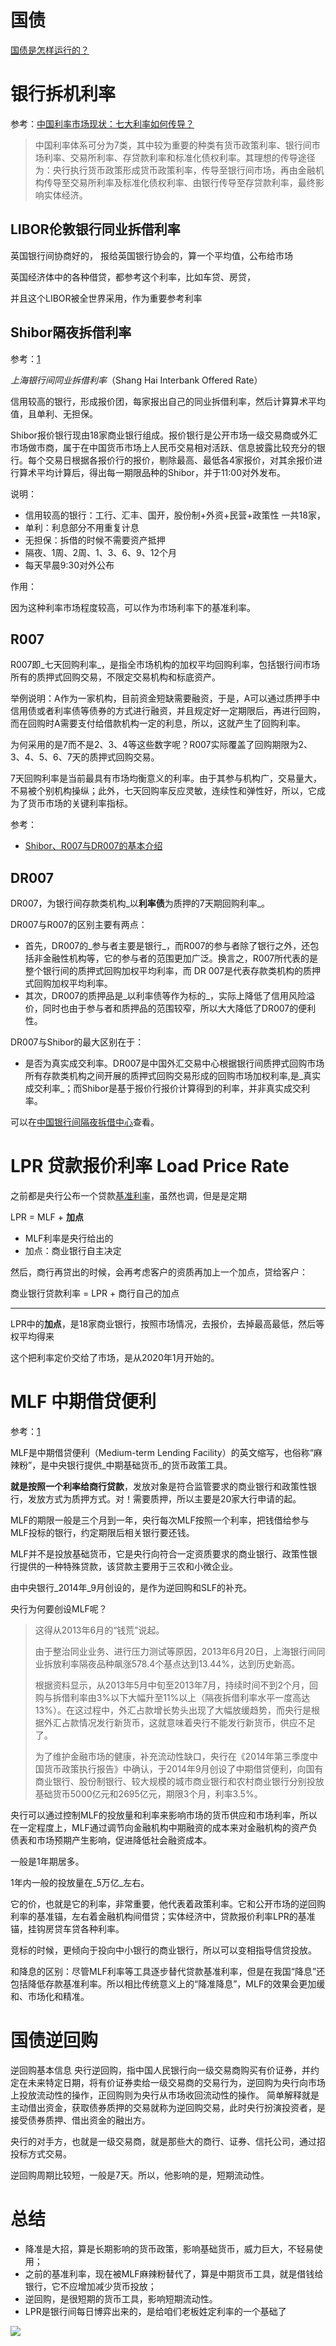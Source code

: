 
# 国债

[国债是怎样运行的？](http://guoqing.china.com.cn/zhuanti/2015-11/03/content_36951088.htm)

# 银行拆机利率

参考：[中国利率市场现状：七大利率如何传导？](http://finance.sina.cn/zl/2018-07-13/zl-ihfhfwmu7488469.d.html?vt=4&cid=79615)

>中国利率体系可分为7类，其中较为重要的种类有货币政策利率、银行间市场利率、交易所利率、存贷款利率和标准化债权利率。其理想的传导途径为：央行执行货币政策形成货币政策利率，传导至银行间市场，再由金融机构传导至交易所利率及标准化债权利率、由银行传导至存贷款利率，最终影响实体经济。



## LIBOR伦敦银行同业拆借利率

英国银行间协商好的， 报给英国银行协会的，算一个平均值，公布给市场

英国经济体中的各种借贷，都参考这个利率，比如车贷、房贷，

并且这个LIBOR被全世界采用，作为重要参考利率

## Shibor隔夜拆借利率

参考：[1](https://www.bilibili.com/video/BV1Ux411k7Y8/?spm_id_from=333.337.search-card.all.click&vd_source=9743f283e4385666cbcd0d6d08628d90)

_上海银行间同业拆借利率_（Shang Hai Interbank Offered Rate）

信用较高的银行，形成报价团，每家报出自己的同业拆借利率，然后计算算术平均值，且单利、无担保。

Shibor报价银行现由18家商业银行组成。报价银行是公开市场一级交易商或外汇市场做市商，属于在中国货币市场上人民币交易相对活跃、信息披露比较充分的银行。每个交易日根据各报价行的报价，剔除最高、最低各4家报价，对其余报价进行算术平均计算后，得出每一期限品种的Shibor，并于11:00对外发布。

说明：

- 信用较高的银行：工行、汇丰、国开，股份制+外资+民营+政策性 一共18家，
- 单利：利息部分不用重复计息
- 无担保：拆借的时候不需要资产抵押
- 隔夜、1周、2周、1、3、6、9、12个月
- 每天早晨9:30对外公布

作用：

因为这种利率市场程度较高，可以作为市场利率下的基准利率。

## R007

R007即_七天回购利率_，是指全市场机构的加权平均回购利率，包括银行间市场所有的质押式回购交易，不限定交易机构和标底资产。

举例说明：A作为一家机构，目前资金短缺需要融资，于是，A可以通过质押手中信用债或者利率债等债券的方式进行融资，并且规定好一定期限后，再进行回购，而在回购时A需要支付给借款机构一定的利息，所以，这就产生了回购利率。

为何采用的是7而不是2、3、4等这些数字呢？R007实际覆盖了回购期限为2、3、4、5、6、7天的质押式回购交易。

7天回购利率是当前最具有市场均衡意义的利率。由于其参与机构广，交易量大，不易被个别机构操纵；此外，七天回购率反应灵敏，连续性和弹性好，所以，它成为了货币市场的关键利率指标。

参考：
- [Shibor、R007与DR007的基本介绍](https://www.poly.com.cn/blcw/s/1429-4870-19844.html)

## DR007

DR007，为银行间存款类机构_以**利率债**为质押的7天期回购利率_。

DR007与R007的区别主要有两点：
- 首先，DR007的_参与者主要是银行_，而R007的参与者除了银行之外，还包括非金融性机构等，它的参与者的范围更加广泛。换言之，R007所代表的是整个银行间的质押式回购加权平均利率，而 DR 007是代表存款类机构的质押式回购加权平均利率。
- 其次，DR007的质押品是_以利率债等作为标的_，实际上降低了信用风险溢价，同时也由于参与者和质押品的范围较窄，所以大大降低了DR007的便利性。

DR007与Shibor的最大区别在于：
- 是否为真实成交利率。DR007是中国外汇交易中心根据银行间质押式回购市场所有存款类机构之间开展的质押式回购交易形成的回购市场加权利率,是_真实成交利率_；而Shibor是基于报价行报价计算得到的利率，并非真实成交利率。

可以在[中国银行间隔夜拆借中心](https://www.chinamoney.com.cn/chinese/index.html)查看。


# LPR 贷款报价利率 Load Price Rate

之前都是央行公布一个贷款[基准利率](http://www.yjcf360.com/licaijj/756380.htm)，虽然也调，但是是定期

LPR = MLF + **加点**

- MLF利率是央行给出的
- 加点：商业银行自主决定

然后，商行再贷出的时候，会再考虑客户的资质再加上一个加点，贷给客户：

商业银行贷款利率 = LPR + 商行自己的加点

---

LPR中的**加点**，是18家商业银行，按照市场情况，去报价，去掉最高最低，然后等权平均得来

这个把利率定价交给了市场，是从2020年1月开始的。

# MLF 中期借贷便利

参考：[1](https://wallstreetcn.com/articles/3638450)

MLF是中期借贷便利（Medium-term Lending Facility）的英文缩写，也俗称“麻辣粉”，是中央银行提供_中期基础货币_的货币政策工具。

**就是按照一个利率给商行贷款**，发放对象是符合监管要求的商业银行和政策性银行，发放方式为质押方式。对！需要质押，所以主要是20家大行申请的起。

MLF的期限一般是三个月到一年，央行每次MLF按照一个利率，把钱借给参与MLF投标的银行，约定期限后相关银行要还钱。

MLF并不是投放基础货币，它是央行向符合一定资质要求的商业银行、政策性银行提供的一种特殊贷款，该贷款主要用于三农和小微企业。

由中央银行_2014年_9月创设的，是作为逆回购和SLF的补充。

央行为何要创设MLF呢？

> 这得从2013年6月的“钱荒”说起。
> 
> 
> 由于整治同业业务、进行压力测试等原因，2013年6月20日，上海银行间同业拆放利率隔夜品种飙涨578.4个基点达到13.44%，达到历史新高。
> 
> 根据资料显示，从2013年5月中旬至2013年7月，持续时间不到2个月，回购与拆借利率由3%以下大幅升至11%以上（隔夜拆借利率水平一度高达13%）。在这过程中，外汇占款增长势头出现了大幅放缓趋势，而央行是根据外汇占款情况发行新货币，这就意味着央行不能发行新货币，供应不足了。
> 
> 为了维护金融市场的健康，补充流动性缺口，央行在《2014年第三季度中国货币政策执行报告》中确认，于2014年9月创设了中期借贷便利，向国有商业银行、股份制银行、较大规模的城市商业银行和农村商业银行分别投放基础货币5000亿元和2695亿元，期限3个月，利率3.5%。
> 

央行可以通过控制MLF的投放量和利率来影响市场的货币供应和市场利率，所以在一定程度上，MLF通过调节向金融机构中期融资的成本来对金融机构的资产负债表和市场预期产生影响，促进降低社会融资成本。

一般是1年期居多。

1年内一般的投放量在_5万亿_左右。

它的价，也就是它的利率，非常重要，他代表着政策利率。它和公开市场的逆回购利率的基准锚，左右着金融机构间借贷；实体经济中，贷款报价利率LPR的基准锚，挂钩房贷车贷各种利率。

竞标的时候，更倾向于投向中小银行的商业银行，所以可以变相指导信贷投放。

和降息的区别：尽管MLF利率等工具逐步替代贷款基准利率，但是在我国“降息”还包括降低存款基准利率。所以相比传统意义上的“降准降息”，MLF的效果会更加缓和、市场化和精准。

# 国债逆回购

逆回购基本信息 央行逆回购，指中国人民银行向一级交易商购买有价证券，并约定在未来特定日期，将有价证券卖给一级交易商的交易行为，逆回购为央行向市场上投放流动性的操作，正回购则为央行从市场收回流动性的操作。 简单解释就是主动借出资金，获取债券质押的交易就称为逆回购交易，此时央行扮演投资者，是接受债券质押、借出资金的融出方。

央行的对手方，也就是一级交易商，就是那些大的商行、证券、信托公司，通过招投标方式交易。

逆回购周期比较短，一般是7天。所以，他影响的是，短期流动性。



# 总结

- 降准是大招，算是长期影响的货币政策，影响基础货币，威力巨大，不轻易使用；
- 之前的基准利率，现在被MLF麻辣粉替代了，算是中期货币工具，就是借钱给银行，它不应增加减少货币投放；
- 逆回购，是很短期的货币工具，影响短期流动性。
- LPR是银行间每日博弈出来的，是给咱们老板姓定利率的一个基础了

![](/images/20221118/1668760351193.jpg)